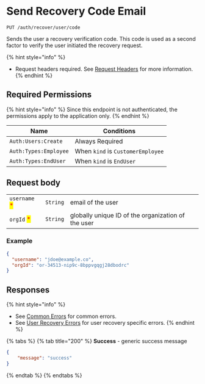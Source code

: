 # Send Recovery Code Email

`PUT /auth/recover/user/code`

Sends the user a recovery verification code. This code is used as a second factor to verify the user initiated the recovery request.

{% hint style="info" %}
* Request headers required. See [Request Headers](../../../getting-started/request-headers.md) for more information.
{% endhint %}

## Required Permissions

{% hint style="info" %}
Since this endpoint is not authenticated, the permissions apply to the application only.
{% endhint %}

| Name                  | Conditions                        |
| --------------------- | --------------------------------- |
| `Auth:Users:Create`   | Always Required                   |
| `Auth:Types:Employee` | When `kind` is `CustomerEmployee` |
| `Auth:Types:EndUser`  | When `kind` is `EndUser`          |

## Request body <a href="#request-body" id="request-body"></a>

|                                               |          |                                                    |
| --------------------------------------------- | -------- | -------------------------------------------------- |
| `username` <mark style="color:red;">\*</mark> | `String` | email of the user                                  |
| `orgId` <mark style="color:red;">\*</mark>    | `String` | globally unique ID of the organization of the user |

### Example

```json
{
  "username": "jdoe@example.co",
  "orgId": "or-34513-nip9c-8bppvgqgj28dbodrc"
}
```

## Responses

{% hint style="info" %}
* See [Common Errors](../../../getting-started/errors.md#common-errors) for common errors.
* See [User Recovery Errors](../../../getting-started/errors.md#user-recovery-errors) for user recovery specific errors.
{% endhint %}

{% tabs %}
{% tab title="200" %}
**Success** - generic success message

```json
{
    "message": "success"
}
```
{% endtab %}
{% endtabs %}
